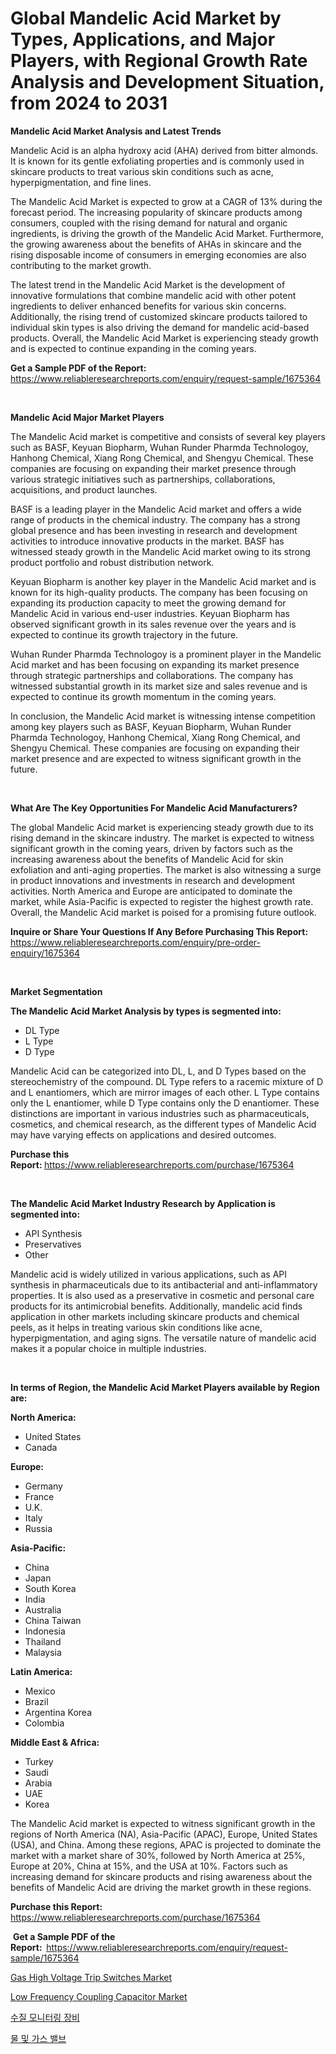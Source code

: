 <p><h1>Global Mandelic Acid Market by Types, Applications, and Major Players, with Regional Growth Rate Analysis and Development Situation, from 2024 to 2031</h1></p><p><strong>Mandelic Acid Market Analysis and Latest Trends</strong></p>
<p><p>Mandelic Acid is an alpha hydroxy acid (AHA) derived from bitter almonds. It is known for its gentle exfoliating properties and is commonly used in skincare products to treat various skin conditions such as acne, hyperpigmentation, and fine lines.</p><p>The Mandelic Acid Market is expected to grow at a CAGR of 13% during the forecast period. The increasing popularity of skincare products among consumers, coupled with the rising demand for natural and organic ingredients, is driving the growth of the Mandelic Acid Market. Furthermore, the growing awareness about the benefits of AHAs in skincare and the rising disposable income of consumers in emerging economies are also contributing to the market growth.</p><p>The latest trend in the Mandelic Acid Market is the development of innovative formulations that combine mandelic acid with other potent ingredients to deliver enhanced benefits for various skin concerns. Additionally, the rising trend of customized skincare products tailored to individual skin types is also driving the demand for mandelic acid-based products. Overall, the Mandelic Acid Market is experiencing steady growth and is expected to continue expanding in the coming years.</p></p>
<p><strong>Get a Sample PDF of the Report:&nbsp;</strong> <a href="https://www.reliableresearchreports.com/enquiry/request-sample/1675364">https://www.reliableresearchreports.com/enquiry/request-sample/1675364</a></p>
<p>&nbsp;</p>
<p><strong>Mandelic Acid Major Market Players</strong></p>
<p><p>The Mandelic Acid market is competitive and consists of several key players such as BASF, Keyuan Biopharm, Wuhan Runder Pharmda Technologoy, Hanhong Chemical, Xiang Rong Chemical, and Shengyu Chemical. These companies are focusing on expanding their market presence through various strategic initiatives such as partnerships, collaborations, acquisitions, and product launches.</p><p>BASF is a leading player in the Mandelic Acid market and offers a wide range of products in the chemical industry. The company has a strong global presence and has been investing in research and development activities to introduce innovative products in the market. BASF has witnessed steady growth in the Mandelic Acid market owing to its strong product portfolio and robust distribution network.</p><p>Keyuan Biopharm is another key player in the Mandelic Acid market and is known for its high-quality products. The company has been focusing on expanding its production capacity to meet the growing demand for Mandelic Acid in various end-user industries. Keyuan Biopharm has observed significant growth in its sales revenue over the years and is expected to continue its growth trajectory in the future.</p><p>Wuhan Runder Pharmda Technologoy is a prominent player in the Mandelic Acid market and has been focusing on expanding its market presence through strategic partnerships and collaborations. The company has witnessed substantial growth in its market size and sales revenue and is expected to continue its growth momentum in the coming years.</p><p>In conclusion, the Mandelic Acid market is witnessing intense competition among key players such as BASF, Keyuan Biopharm, Wuhan Runder Pharmda Technologoy, Hanhong Chemical, Xiang Rong Chemical, and Shengyu Chemical. These companies are focusing on expanding their market presence and are expected to witness significant growth in the future.</p></p>
<p>&nbsp;</p>
<p><strong>What Are The Key Opportunities For Mandelic Acid Manufacturers?</strong></p>
<p><p>The global Mandelic Acid market is experiencing steady growth due to its rising demand in the skincare industry. The market is expected to witness significant growth in the coming years, driven by factors such as the increasing awareness about the benefits of Mandelic Acid for skin exfoliation and anti-aging properties. The market is also witnessing a surge in product innovations and investments in research and development activities. North America and Europe are anticipated to dominate the market, while Asia-Pacific is expected to register the highest growth rate. Overall, the Mandelic Acid market is poised for a promising future outlook.</p></p>
<p><strong>Inquire or Share Your Questions If Any Before Purchasing This Report:</strong> <a href="https://www.reliableresearchreports.com/enquiry/pre-order-enquiry/1675364">https://www.reliableresearchreports.com/enquiry/pre-order-enquiry/1675364</a></p>
<p>&nbsp;</p>
<p><strong>Market Segmentation</strong></p>
<p><strong>The Mandelic Acid Market Analysis by types is segmented into:</strong></p>
<p><ul><li>DL Type</li><li>L Type</li><li>D Type</li></ul></p>
<p><p>Mandelic Acid can be categorized into DL, L, and D Types based on the stereochemistry of the compound. DL Type refers to a racemic mixture of D and L enantiomers, which are mirror images of each other. L Type contains only the L enantiomer, while D Type contains only the D enantiomer. These distinctions are important in various industries such as pharmaceuticals, cosmetics, and chemical research, as the different types of Mandelic Acid may have varying effects on applications and desired outcomes.</p></p>
<p><strong>Purchase this Report:&nbsp;</strong><a href="https://www.reliableresearchreports.com/purchase/1675364">https://www.reliableresearchreports.com/purchase/1675364</a></p>
<p>&nbsp;</p>
<p><strong>The Mandelic Acid Market Industry Research by Application is segmented into:</strong></p>
<p><ul><li>API Synthesis</li><li>Preservatives</li><li>Other</li></ul></p>
<p><p>Mandelic acid is widely utilized in various applications, such as API synthesis in pharmaceuticals due to its antibacterial and anti-inflammatory properties. It is also used as a preservative in cosmetic and personal care products for its antimicrobial benefits. Additionally, mandelic acid finds application in other markets including skincare products and chemical peels, as it helps in treating various skin conditions like acne, hyperpigmentation, and aging signs. The versatile nature of mandelic acid makes it a popular choice in multiple industries.</p></p>
<p>&nbsp;</p>
<p><strong>In terms of Region, the Mandelic Acid Market Players available by Region are:</strong></p>
<p>
    <p> <strong> North America: </strong>
        <ul>
            <li>United States</li>
            <li>Canada</li>
        </ul>
        </p> 
    <p> <strong> Europe: </strong>
        <ul>
            <li>Germany</li>
            <li>France</li>
            <li>U.K.</li>
            <li>Italy</li>
            <li>Russia</li>
        </ul>
        </p> 
    <p> <strong> Asia-Pacific: </strong>
        <ul>
            <li>China</li>
            <li>Japan</li>
            <li>South Korea</li>
            <li>India</li>
            <li>Australia</li>
            <li>China Taiwan</li>
            <li>Indonesia</li>
            <li>Thailand</li>
            <li>Malaysia</li>
        </ul>
        </p> 
    <p> <strong> Latin America: </strong>
        <ul>
            <li>Mexico</li>
            <li>Brazil</li>
            <li>Argentina Korea</li>
            <li>Colombia</li>
        </ul>
        </p> 
    <p> <strong> Middle East & Africa: </strong>
        <ul>
            <li>Turkey</li>
            <li>Saudi</li>
            <li>Arabia</li>
            <li>UAE</li>
            <li>Korea</li>
        </ul>
    </p>
    </p>
<p><p>The Mandelic Acid market is expected to witness significant growth in the regions of North America (NA), Asia-Pacific (APAC), Europe, United States (USA), and China. Among these regions, APAC is projected to dominate the market with a market share of 30%, followed by North America at 25%, Europe at 20%, China at 15%, and the USA at 10%. Factors such as increasing demand for skincare products and rising awareness about the benefits of Mandelic Acid are driving the market growth in these regions.</p></p>
<p><strong>Purchase this Report: </strong><a href="https://www.reliableresearchreports.com/purchase/1675364">https://www.reliableresearchreports.com/purchase/1675364</a></p>
<p>&nbsp;<strong>Get a Sample PDF of the Report:&nbsp;&nbsp;</strong><a href="https://www.reliableresearchreports.com/enquiry/request-sample/1675364">https://www.reliableresearchreports.com/enquiry/request-sample/1675364</a></p>
<p><strong></strong></p>
<p><p><a href="https://view.publitas.com/reportprime-1/gas-high-voltage-trip-switches-market-centers-on-aspects-such-as-market-growth-market-share-market-opportunity-and-projected-forecasts-spanning-from-2023-to-2030/">Gas High Voltage Trip Switches Market</a></p><p><a href="https://picayune-night-cbd.notion.site/Low-Frequency-Coupling-Capacitor-Market-Size-Growth-Outlook-from-2024-to-2031-projecting-at-Market-98e3408bd5b340b0bc397be25736e790">Low Frequency Coupling Capacitor Market</a></p><p><a href="https://medium.com/@isariontaru/2024%EB%85%84%EB%B6%80%ED%84%B0-2031%EB%85%84%EA%B9%8C%EC%A7%80%EC%9D%98-%EA%B8%B0%EA%B0%84%EC%9D%84-%EB%8C%80%EC%83%81%EC%9C%BC%EB%A1%9C-%ED%95%9C-%EB%AC%BC%EC%A7%88%EC%A7%88-%EB%AA%A8%EB%8B%88%ED%84%B0%EB%A7%81-%EC%9E%A5%EB%B9%84-%EC%8B%9C%EC%9E%A5-%EB%B6%84%EC%84%9D-%EB%B0%8F-%ED%81%AC%EA%B8%B0-%EC%98%88%EC%B8%A1-49cd4a4bb15f">수질 모니터링 장비</a></p><p><a href="https://medium.com/@santiagoiza565682023/2024%EB%85%84%EB%B6%80%ED%84%B0-2031%EB%85%84%EA%B9%8C%EC%A7%80%EC%9D%98-%EB%AC%BC-%EB%B0%8F-%EA%B0%80%EC%8A%A4-%EB%B0%B8%EB%B8%8C-%EC%8B%9C%EC%9E%A5-%EB%B6%84%EC%84%9D-%EB%B0%8F-%ED%81%AC%EA%B8%B0-%EC%98%88%EC%B8%A1-31d06b71a8e8">물 및 가스 밸브</a></p></p>